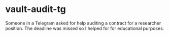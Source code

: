 # vault-audit-tg

Someone in a Telegram asked for help auditing a contract for a researcher position. The deadline was missed so I helped for for educational purposes.
